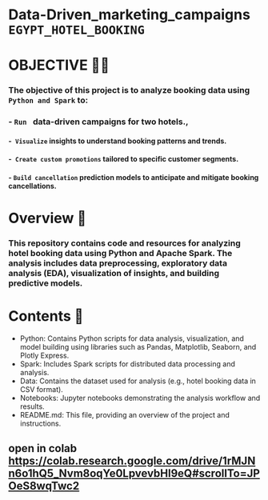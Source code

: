 # Data-Driven_marketing_campaigns `EGYPT_HOTEL_BOOKING`
# OBJECTIVE 🎂🎶



### The objective of this project is to analyze booking data using` Python and Spark` to:
### - `Run ` data-driven campaigns for two hotels., 

#### -` Visualize` insights to understand booking patterns and trends.
#### -` Create custom promotions` tailored to specific customer segments.
#### - `Build cancellation` prediction models to anticipate and mitigate booking cancellations.
# Overview 📝
### This repository contains code and resources for analyzing hotel booking data using Python and Apache Spark. The analysis includes data preprocessing, exploratory data analysis (EDA), visualization of insights, and building predictive models.

# Contents 📁
- Python: Contains Python scripts for data analysis, visualization, and model building using libraries such as Pandas, Matplotlib, Seaborn, and Plotly Express.
- Spark: Includes Spark scripts for distributed data processing and analysis.
- Data: Contains the dataset used for analysis (e.g., hotel booking data in CSV format).
- Notebooks: Jupyter notebooks demonstrating the analysis workflow and results.
- README.md: This file, providing an overview of the project and instructions.
## open in colab   https://colab.research.google.com/drive/1rMJNn6o1hQ5_Nvm8oqYe0LpvevbHl9eQ#scrollTo=JPOeS8wqTwc2

